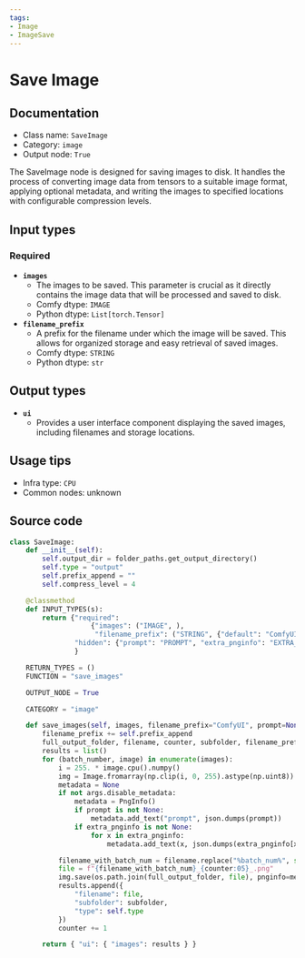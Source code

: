 ```yaml
---
tags:
- Image
- ImageSave
---
```


# Save Image
## Documentation
- Class name: `SaveImage`
- Category: `image`
- Output node: `True`

The SaveImage node is designed for saving images to disk. It handles the process of converting image data from tensors to a suitable image format, applying optional metadata, and writing the images to specified locations with configurable compression levels.
## Input types
### Required
- **`images`**
    - The images to be saved. This parameter is crucial as it directly contains the image data that will be processed and saved to disk.
    - Comfy dtype: `IMAGE`
    - Python dtype: `List[torch.Tensor]`
- **`filename_prefix`**
    - A prefix for the filename under which the image will be saved. This allows for organized storage and easy retrieval of saved images.
    - Comfy dtype: `STRING`
    - Python dtype: `str`
## Output types
- **`ui`**
    - Provides a user interface component displaying the saved images, including filenames and storage locations.
## Usage tips
- Infra type: `CPU`
- Common nodes: unknown


## Source code
```python
class SaveImage:
    def __init__(self):
        self.output_dir = folder_paths.get_output_directory()
        self.type = "output"
        self.prefix_append = ""
        self.compress_level = 4

    @classmethod
    def INPUT_TYPES(s):
        return {"required": 
                    {"images": ("IMAGE", ),
                     "filename_prefix": ("STRING", {"default": "ComfyUI"})},
                "hidden": {"prompt": "PROMPT", "extra_pnginfo": "EXTRA_PNGINFO"},
                }

    RETURN_TYPES = ()
    FUNCTION = "save_images"

    OUTPUT_NODE = True

    CATEGORY = "image"

    def save_images(self, images, filename_prefix="ComfyUI", prompt=None, extra_pnginfo=None):
        filename_prefix += self.prefix_append
        full_output_folder, filename, counter, subfolder, filename_prefix = folder_paths.get_save_image_path(filename_prefix, self.output_dir, images[0].shape[1], images[0].shape[0])
        results = list()
        for (batch_number, image) in enumerate(images):
            i = 255. * image.cpu().numpy()
            img = Image.fromarray(np.clip(i, 0, 255).astype(np.uint8))
            metadata = None
            if not args.disable_metadata:
                metadata = PngInfo()
                if prompt is not None:
                    metadata.add_text("prompt", json.dumps(prompt))
                if extra_pnginfo is not None:
                    for x in extra_pnginfo:
                        metadata.add_text(x, json.dumps(extra_pnginfo[x]))

            filename_with_batch_num = filename.replace("%batch_num%", str(batch_number))
            file = f"{filename_with_batch_num}_{counter:05}_.png"
            img.save(os.path.join(full_output_folder, file), pnginfo=metadata, compress_level=self.compress_level)
            results.append({
                "filename": file,
                "subfolder": subfolder,
                "type": self.type
            })
            counter += 1

        return { "ui": { "images": results } }

```
